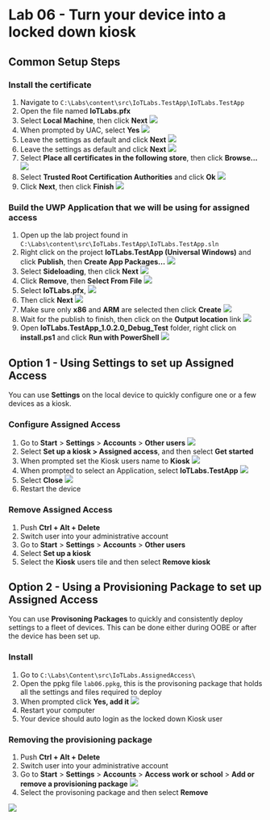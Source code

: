 # Lab 06 - Turn your device into a locked down kiosk

## Common Setup Steps

### Install the certificate

1. Navigate to `C:\Labs\content\src\IoTLabs.TestApp\IoTLabs.TestApp`
2. Open the file named **IoTLabs.pfx**
3. Select **Local Machine**, then click **Next**
   ![](./media/lab06/import-certificate.jpg)
4. When prompted by UAC, select **Yes**
   ![](./media/lab06/uac.jpg)
5. Leave the settings as default and click **Next**
   ![](./media/lab06/cert-location.jpg)
6. Leave the settings as default and click **Next**
   ![](./media/lab06/cert-protection.jpg)
7. Select **Place all certificates in the following store**, then click **Browse...**
   ![](./media/lab06/store-select.jpg)
8. Select **Trusted Root Certification Authorities** and click **Ok**
   ![](./media/lab06/certificate-installation.jpg)
9. Click **Next**, then click **Finish**
   ![](./media/lab06/cert-final.jpg)

### Build the UWP Application that we will be using for assigned access

1.	Open up the lab project found in `C:\Labs\content\src\IoTLabs.TestApp\IoTLabs.TestApp.sln`
2.	Right click on the project **IoTLabs.TestApp (Universal Windows)** and click **Publish**, then **Create App Packages...**
   ![](./media/lab06/publish.jpg)
3.	Select **Sideloading**, then click **Next**
   ![](./media/lab06/sideload.png)
4.	Click **Remove**, then **Select From File** 
   ![](./media/lab06/select-cert.png)
5.  Select **IoTLabs.pfx**,
   ![](./media/lab06/IoTLabs-cert.jpg)
5.  Then click **Next**
   ![](./media/lab06/chosen-cert.png)
5.	Make sure only **x86** and **ARM** are selected then click **Create**
   ![](./media/lab06/architecture.png)
6.	Wait for the publish to finish, then click on the **Output location** link
   ![](./media/lab06/finished-publishing.png)
7.	Open **IoTLabs.TestApp_1.0.2.0_Debug_Test** folder, right click on **install.ps1** and click **Run with PowerShell**
   ![](./media/lab06/install-script.jpg)

## Option 1 - Using Settings to set up Assigned Access

You can use **Settings** on the local device to quickly configure one or a few devices as a kiosk. 

### Configure Assigned Access
1.  Go to **Start** > **Settings** > **Accounts** > **Other users**
   ![](./media/lab06/assigned-access.jpg)
2.  Select **Set up a kiosk > Assigned access**, and then select **Get started**
3.  When prompted set the Kiosk users name to **Kiosk**
   ![](./media/lab06/setting-up-kiosk.jpg)
4.  When prompted to select an Application, select **IoTLabs.TestApp**
   ![](./media/lab06/select-app.jpg)
5.  Select **Close**
   ![](./media/lab06/kiosk-done.jpg)
6.  Restart the device

### Remove Assigned Access
1. Push **Ctrl + Alt + Delete**
2. Switch user into your administrative account
3. Go to **Start** > **Settings** > **Accounts** > **Other users**
4. Select **Set up a kiosk**
3. Select the **Kiosk** users tile and then select **Remove kiosk**

## Option 2 - Using a Provisioning Package to set up Assigned Access

You can use **Provisoning Packages** to quickly and consistently deploy settings to a fleet of devices. This can be done either during OOBE or after the device has been set up.

### Install

1. Go to `C:\Labs\Content\src\IoTLabs.AssignedAccess\`
2. Open the ppkg file `lab06.ppkg`, this is the provisoning package that holds all the settings and files required to deploy
3. When prompted click **Yes, add it**
![](./media/lab06/add-package.jpg)
4. Restart your computer
5. Your device should auto login as the locked down Kiosk user

### Removing the provisioning package 

1. Push **Ctrl + Alt + Delete**
2. Switch user into your administrative account
3. Go to **Start** > **Settings** > **Accounts** > **Access work or school** > **Add or remove a provisioning package**
   ![](./media/lab06/add-remove-package.jpg)
4. Select the provisoning package and then select **Remove**
   
![](./media/lab06/remove-package.jpg)
